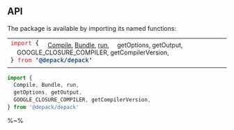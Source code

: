 ## API

The package is available by importing its named functions:

<table>
<tr/>
<tr><td>
<img src=".documentary/import.png">
&nbsp;&nbsp;&nbsp;&nbsp;<a href="#async-compileoptions-compileconfigrunoptions-runconfigcompilerargs-arraystring-string">Compile</a>, <a href="#async-bundleoptions-bundleconfigrunoptions-runconfigcompilerargs-arraystring-string">Bundle</a>, <a href="#async-runargs-arraystringopts-runconfig-string">run</a>,
&nbsp;&nbsp;&nbsp;&nbsp;getOptions, getOutput,
&nbsp;&nbsp;&nbsp;&nbsp;GOOGLE_CLOSURE_COMPILER, getCompilerVersion,
<img src=".documentary/from.png">
</td></tr>
</table>

```js
import {
  Compile, Bundle, run,
  getOptions, getOutput,
  GOOGLE_CLOSURE_COMPILER, getCompilerVersion,
} from '@depack/depack'
```

%~%